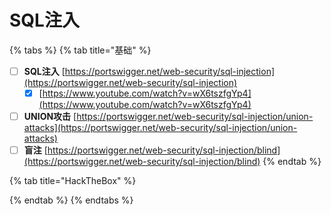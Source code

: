 # SQL注入

{% tabs %}
{% tab title="基础" %}
* [ ] **SQL注入**             [https://portswigger.net/web-security/sql-injection](https://portswigger.net/web-security/sql-injection)
  * [x] [https://www.youtube.com/watch?v=wX6tszfgYp4](https://www.youtube.com/watch?v=wX6tszfgYp4)
* [ ] **UNION攻击**        [https://portswigger.net/web-security/sql-injection/union-attacks](https://portswigger.net/web-security/sql-injection/union-attacks)
* [ ] **盲注**                    [https://portswigger.net/web-security/sql-injection/blind](https://portswigger.net/web-security/sql-injection/blind)
{% endtab %}

{% tab title="HackTheBox" %}

{% endtab %}
{% endtabs %}



